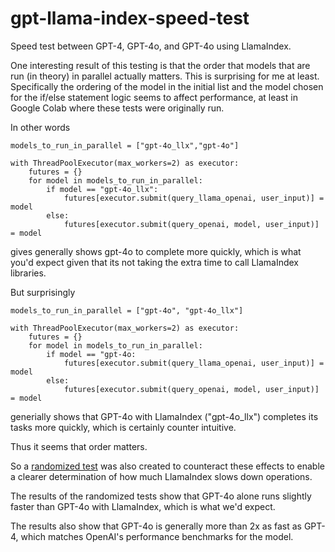 # gpt-llama-index-speed-test
Speed test between GPT-4, GPT-4o, and GPT-4o using LlamaIndex. 

One interesting result of this testing is that the order that models that are run (in theory) in parallel actually matters. This is surprising for me at least. Specifically the ordering of the model in the initial list and the model chosen for the if/else statement logic seems to affect performance, at least in Google Colab where these tests were originally run. 

In other words 

    models_to_run_in_parallel = ["gpt-4o_llx","gpt-4o"]
    
    with ThreadPoolExecutor(max_workers=2) as executor:
        futures = {}
        for model in models_to_run_in_parallel:
            if model == "gpt-4o_llx":
                futures[executor.submit(query_llama_openai, user_input)] = model
            else:
                futures[executor.submit(query_openai, model, user_input)] = model

gives generally shows gpt-4o to complete more quickly, which is what you'd expect given that its not taking the extra time to call LlamaIndex libraries.

But surprisingly

    models_to_run_in_parallel = ["gpt-4o", "gpt-4o_llx"]
    
    with ThreadPoolExecutor(max_workers=2) as executor:
        futures = {}
        for model in models_to_run_in_parallel:
            if model == "gpt-4o:
                futures[executor.submit(query_llama_openai, user_input)] = model
            else:
                futures[executor.submit(query_openai, model, user_input)] = model

generially shows that GPT-4o with LlamaIndex ("gpt-4o_llx") completes its tasks more quickly, which is certainly counter intuitive. 

Thus it seems that order matters.

So a [randomized test](https://github.com/wjleece/gpt-llama-index-speed-test/blob/main/randomized-speed-test.py) was also created to counteract these effects to enable a clearer determination of how much LlamaIndex slows down operations. 

The results of the randomized tests show that GPT-4o alone runs slightly faster than GPT-4o with LlamaIndex, which is what we'd expect.

The results also show that GPT-4o is generally more than 2x as fast as GPT-4, which matches OpenAI's performance benchmarks for the model. 

